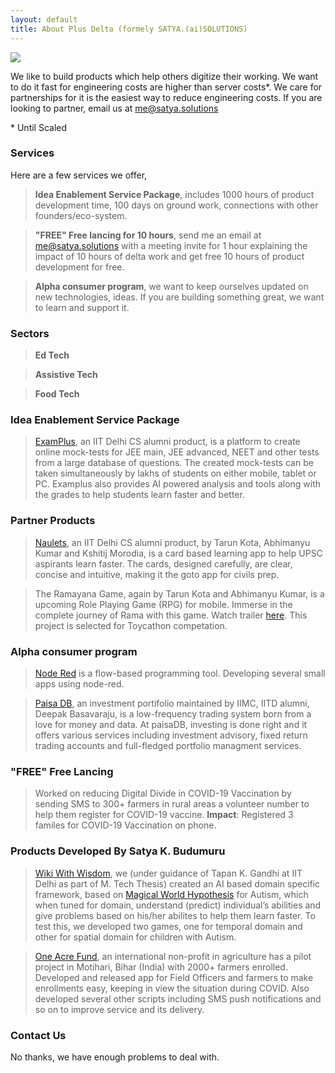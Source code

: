 ```yaml
---
layout: default
title: About Plus Delta (formely SATYA.(ai)SOLUTIONS)
---
```


<img class="profile-picture" src="{{site.baseurl}}/{{site.profile-picture}}">

We like to build products which help others digitize their working. We want to do it fast for engineering costs are higher than server costs\*. We care for partnerships for it is the easiest way to reduce engineering costs. If you are looking to partner, email us at me@satya.solutions

\* Until Scaled

### Services

Here are a few services we offer,

> **Idea Enablement Service Package**, includes 1000 hours of product development time, 100 days on ground work, connections with other founders/eco-system.

> **"FREE" Free lancing for 10 hours**, send me an email at me@satya.solutions with a meeting invite for 1 hour explaining the impact of 10 hours of delta work and get free 10 hours of product development for free.

> **Alpha consumer program**, we want to keep ourselves updated on new technologies, ideas. If you are building something great, we want to learn and support it. 

### Sectors

> **Ed Tech**

> **Assistive Tech**

> **Food Tech**

### Idea Enablement Service Package

> [ExamPlus](www.ExamPlus.in), an IIT Delhi CS alumni product, is a platform to create online mock-tests for JEE main, JEE advanced, NEET and other tests from a large database of questions. The created mock-tests can be taken simultaneously by lakhs of students on either mobile, tablet or PC. Examplus also provides AI powered analysis and tools along with the grades to help students learn faster and better. 

### Partner Products

> [Naulets](https://naulets.com), an IIT Delhi CS alumni product, by Tarun Kota, Abhimanyu Kumar and Kshitij Morodia, is a card based learning app to help UPSC aspirants learn faster. The cards, designed carefully, are clear, concise and intuitive, making it the goto app for civils prep.

> The Ramayana Game, again by Tarun Kota and Abhimanyu Kumar, is a upcoming Role Playing Game (RPG) for mobile. Immerse in the complete journey of Rama with this game. Watch trailer [here](https://www.youtube.com/watch?v=qZI8CL8EsbI). This project is selected for Toycathon competation. 

### Alpha consumer program

> [Node Red](https://nodered.org) is a flow-based programming tool. Developing several small apps using node-red.

> [Paisa DB](https://paisadb.com), an investment portifolio maintained by IIMC, IITD alumni, Deepak Basavaraju, is a low-frequency trading system born from a love for money and data. At paisaDB, investing is done right and it offers various services including investment advisory, fixed return trading accounts and full-fledged portfolio managment services.

### "FREE" Free Lancing

> Worked on reducing Digital Divide in COVID-19 Vaccination by sending SMS to 300+ farmers in rural areas a volunteer number to help them register for COVID-19 vaccine. **Impact**: Registered 3 familes for COVID-19 Vaccination on phone.


### Products Developed By Satya K. Budumuru

> [Wiki With Wisdom](https://home.wikiwithwisdom.org), we (under guidance of Tapan K. Gandhi at IIT Delhi as part of M. Tech Thesis) created an AI based domain specific framework, based on [Magical World Hypothesis](https://www.pnas.org/content/111/42/15220) for Autism, which when tuned for domain, understand (predict) individual’s abilities and give problems based on his/her abilites to help them learn faster. To test this, we developed two games, one for temporal domain and other for spatial domain for children with Autism.

> [One Acre Fund](https://oneacrefund.org), an international non-profit in agriculture has a pilot project in Motihari, Bihar (India) with 2000+ farmers enrolled. Developed and released app for Field Officers and farmers to make enrollments easy, keeping in view the situation during COVID. Also developed several other scripts including SMS push notifications and so on to improve service and its delivery. 

### Contact Us
No thanks, we have enough problems to deal with.
